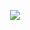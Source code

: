 <!-- Nesqyk -->
<p align="center">
  <img src="https://images-ext-1.discordapp.net/external/mQ9SigAo4jA5jjijEUh2NMdGbjTf6dq9_oxrm1Yj8fI/%3Fsize%3D256/https/cdn.discordapp.com/avatars/591882267123646476/7c59d4494036d6f61652a9d26898d437.png?width=320&height=320">
</p>
